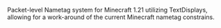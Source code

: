 Packet-level Nametag system for Minecraft 1.21 utilizing TextDisplays, allowing for a work-around of the current Minecraft nametag constrains.
